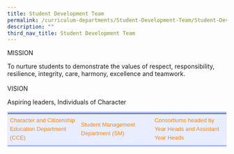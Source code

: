 ```yaml
---
title: Student Development Team
permalink: /curriculum-departments/Student-Development-Team/Student-Development-Team
description: ""
third_nav_title: Student Development Team
---
```

MISSION

  
To nurture students to demonstrate the values of respect, responsibility, resilience, integrity, care, harmony, excellence and teamwork.  
   
VISION

Aspiring leaders, Individuals of Character

  

<table width="1104" class="iveo_table ives_tab_simple2" style="margin: 0px; outline: 0px; padding: 0px; border-collapse: collapse; border-width: 4px 1px; border-style: solid; border-color: rgb(170, 188, 254) rgb(234, 234, 234); border-image: initial; background-color: rgb(232, 237, 255); max-width: 100%; color: rgb(0, 0, 0); font-family: Helvetica; font-size: 13px; font-style: normal; font-variant-ligatures: normal; font-variant-caps: normal; font-weight: 400; letter-spacing: normal; orphans: 2; text-align: left; text-transform: none; white-space: normal; widows: 2; word-spacing: 0px; -webkit-text-stroke-width: 0px; text-decoration-thickness: initial; text-decoration-style: initial; text-decoration-color: initial; width: 658.6px;"><colgroup class="" style="margin: 0px; outline: 0px; padding: 0px;"><col width="368" span="3" class="" style="margin: 0px; outline: 0px; padding: 0px;"></colgroup><tbody class="" style="margin: 0px; outline: 0px; padding: 0px;"><tr height="39" class="" style="margin: 0px; outline: 0px; padding: 0px;"><td height="39" class="" width="368" style="margin: 0px; outline: 0px; padding: 5px; text-align: left; color: rgb(34, 34, 34); border-bottom: 1px solid rgb(255, 255, 255); width: 223px;"><p class="" style="margin: 0px; outline: 0px; padding: 0px; line-height: 20px !important; color: rgb(0, 0, 0); font-family: Helvetica; font-size: 13px;"><span class="" style="margin: 0px; outline: 0px; padding: 0px;"><a href="/curriculum-departments/Student-Development-Team/CCE" class="" target="" style="margin: 0px; outline: 0px; padding: 0px; color: rgb(255, 132, 0); text-decoration: none;">Character and Citizenship Education Department (CCE)</a></span></p><p class="" style="margin: 0px; outline: 0px; padding: 0px; line-height: 20px !important; color: rgb(0, 0, 0); font-family: Helvetica; font-size: 13px;"></p></td><td class="" width="368" style="margin: 0px; outline: 0px; padding: 5px; text-align: left; color: rgb(34, 34, 34); border-bottom: 1px solid rgb(255, 255, 255); width: 225px;"><p class="" style="margin: 0px; outline: 0px; padding: 0px; line-height: 20px !important; color: rgb(0, 0, 0); font-family: Helvetica; font-size: 13px;"><span class="" style="margin: 0px; outline: 0px; padding: 0px;"><a href="/curriculum-departments/Student-Development-Team/Student-Management-and-Well-Being-Team" class="" target="" style="margin: 0px; outline: 0px; padding: 0px; color: rgb(255, 132, 0); text-decoration: none;">Student Management Department (SM)</a></span><span class="" style="margin: 0px; outline: 0px; padding: 0px;">&nbsp;</span></p><p class="" style="margin: 0px; outline: 0px; padding: 0px; line-height: 20px !important; color: rgb(0, 0, 0); font-family: Helvetica; font-size: 13px;"></p></td><td class="" width="368" style="margin: 0px; outline: 0px; padding: 5px; text-align: left; color: rgb(34, 34, 34); border-bottom: 1px solid rgb(255, 255, 255);"><p class="" style="margin: 0px; outline: 0px; padding: 0px; line-height: 20px !important; color: rgb(0, 0, 0); font-family: Helvetica; font-size: 13px;"><span class="" style="margin: 0px; outline: 0px; padding: 0px;"><a href="https://rivervalepri.moe.edu.sg/curriculum/departments/student-development-team/consortiums" class="" target="" style="margin: 0px; outline: 0px; padding: 0px; color: rgb(255, 132, 0); text-decoration: none;">Consortiums headed by Year Heads and Assistant Year Heads</a></span></p><p class="" style="margin: 0px; outline: 0px; padding: 0px; line-height: 20px !important; color: rgb(0, 0, 0); font-family: Helvetica; font-size: 13px;"></p></td></tr></tbody></table>
